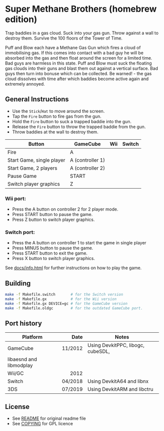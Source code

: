 # Super Methane Brothers (homebrew edition)

Trap baddies in a gas cloud. Suck into your gas gun. Throw against a wall to
destroy them. Survive the 100 floors of the Tower of Time.

Puff and Blow each have a Methane Gas Gun which fires a cloud of immobilising
gas. If this comes into contact with a bad guy he will be absorbed into the gas
and then float around the screen for a limited time. Bad guys are harmless in
this state. Puff and Blow must suck the floating gas clouds into their guns and
blast them out against a vertical surface. Bad guys then turn into bonuse
which can be collected. Be warned! - the gas cloud dissolves with time after
which baddies become active again and extremely annoyed.

## General Instructions

* Use the `Stick`/`Hat` to move around the screen.
* Tap the `Fire` button to fire gas from the gun.
* Hold the `Fire` button to suck a trapped baddie into the gun.
* Release the `Fire` button to throw the trapped baddie from the gun.
* Throw baddies at the wall to destroy them.


| Button | GameCube | Wii | Switch |
|--------|----------|-----|--------|
| Fire   | A        |     |        |
| Start Game, single player | A (controller 1) |
| Start Game, 2 players | A (controller 2) |
| Pause Game | START |
| Switch player graphics | Z |

### Wii port:

* Press the A button on controller 2 for 2 player mode.
* Press START button to pause the game.
* Press Z button to switch player graphics.

### Switch port:

* Press the A button on controller 1 to start the game in single player
* Press MINUS button to pause the game.
* Press START button to exit the game.
* Press X button to switch player graphics.

See [docs/info.html](docs/info.html) for further instructions on how to play
the game.

## Building

```bash
make -f Makefile.switch       # for the Switch version
make -f Makefile.gx           # for the Wii version
make -f Makefile.gx DEVICE=gc # for the GameCube version
make -f Makefile.oldgc        # for the outdated GameCube port.
```

## Port history

| Platform | Date    | Notes                                |
|----------|--------:|--------------------------------------|
| GameCube | 11/2012 | Using DevkitPPC, libogc, cubeSDL,
                       libaesnd and libmodplay              |
| Wii/GC   |    2012 |                                      |
| Switch   | 04/2018 | Using DevkitA64 and libnx            |
| 3DS      | 07/2019 | Using DevkitARM and libctru          |

## License

* See [README](README) for original readme file
* See [COPYING](COPYING) for GPL licence

